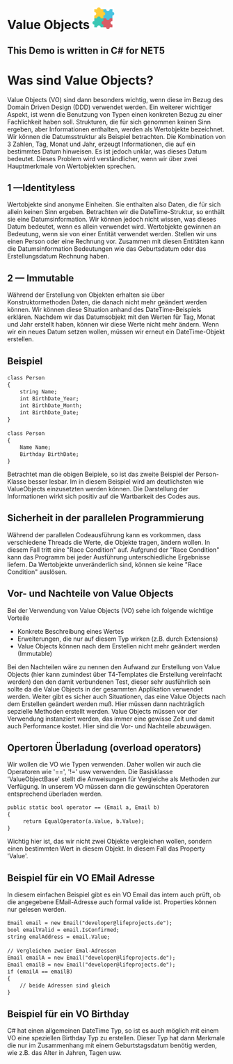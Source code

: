 # Value Objects <img src="./ValueObject.png" style="width:50px;"/>
## This Demo is written in C# for NET5

# Was sind Value Objects?
Value Objects (VO) sind dann besonders wichtig, wenn diese im Bezug des Domain Driven Design (DDD) verwendet werden. Ein weiterer wichtiger Aspekt, ist wenn die Benutzung von Typen 
einen konkreten Bezug zu einer Fachlichkeit haben soll. Strukturen, die für sich genommen keinen Sinn ergeben, aber Informationen enthalten, werden als Wertobjekte bezeichnet. 
Wir können die Datumsstruktur als Beispiel betrachten. Die Kombination von 3 Zahlen, Tag, Monat und Jahr, erzeugt Informationen, die auf ein bestimmtes Datum hinweisen. Es ist jedoch unklar, was dieses Datum bedeutet. Dieses Problem wird verständlicher, wenn wir über zwei Hauptmerkmale von Wertobjekten sprechen.

## 1 —Identityless
Wertobjekte sind anonyme Einheiten. Sie enthalten also Daten, die für sich allein keinen Sinn ergeben. Betrachten wir die DateTime-Struktur, so enthält sie eine Datumsinformation. 
Wir können jedoch nicht wissen, was dieses Datum bedeutet, wenn es allein verwendet wird. Wertobjekte gewinnen an Bedeutung, wenn sie von einer Entität verwendet werden. 
Stellen wir uns einen Person oder eine Rechnung vor. Zusammen mit diesen Entitäten kann die Datumsinformation Bedeutungen wie das Geburtsdatum oder das Erstellungsdatum Rechnung haben.

## 2 — Immutable
Während der Erstellung von Objekten erhalten sie über Konstruktormethoden Daten, die danach nicht mehr geändert werden können. Wir können diese Situation anhand des DateTime-Beispiels erklären. Nachdem wir das Datumsobjekt mit den Werten für Tag, Monat und Jahr erstellt haben, können wir diese Werte nicht mehr ändern. Wenn wir ein neues Datum setzen wollen, müssen wir erneut ein DateTime-Objekt erstellen.

## Beispiel
```
class Person
{
    string Name;
    int BirthDate_Year;
    int BirthDate_Month;
    int BirthDate_Date;
}

class Person
{
    Name Name;
    Birthday BirthDate;
}
```
Betrachtet man die obigen Beipiele, so ist das zweite Beispiel der Person-Klasse besser lesbar. Im in diesem Beispiel wird am deutlichsten wie ValueObjects einzusetzten werden können. Die Darstellung der Informationen wirkt sich positiv auf die Wartbarkeit des Codes aus.

## Sicherheit in der parallelen Programmierung
Während der parallelen Codeausführung kann es vorkommen, dass verschiedene Threads die Werte, die Objekte tragen, ändern wollen. In diesem Fall tritt eine "Race Condition" auf. Aufgrund der "Race Condition" kann das Programm bei jeder Ausführung unterschiedliche Ergebnisse liefern. Da Wertobjekte unveränderlich sind, können sie keine "Race Condition" auslösen.

## Vor- und Nachteile von Value Objects
Bei der Verwendung von Value Objects (VO) sehe ich folgende wichtige Vorteile
- Konkrete Beschreibung eines Wertes
- Erweiterungen, die nur auf diesem Typ wirken (z.B. durch Extensions)
- Value Objects können nach dem Erstellen nicht mehr geändert werden (Immutable)

Bei den Nachteilen wäre zu nennen den Aufwand zur Erstellung von Value Objects (hier kann zumindest über T4-Templates die Erstellung vereinfacht werden) den den damit verbundenen Test, dieser sehr ausführlich sein sollte da die Value Objects in der gesammten Applikation verwendet werden.
Weiter gibt es sicher auch Situationen, das eine Value Objects nach dem Erstellen geändert werden muß. Hier müssen dann nachträglich sepzielle Methoden erstellt werden.
Value Objects müssen vor der Verwendung instanziert werden, das immer eine gewisse Zeit und damit auch Performance kostet. Hier sind die Vor- und Nachteile abzuwägen.

## Opertoren Überladung (overload operators)
Wir wollen die VO wie Typen verwenden. Daher wollen wir auch die Operatoren wie '==', '!=' usw verwenden. Die Basisklasse 'ValueObjectBase' stellt die Anweisungen für Vergleiche als Methoden zur Verfügung.
In unserem VO müssen dann die gewünschten Operatoren entsprechend überladen werden.
```
public static bool operator == (Email a, Email b)
{
     return EqualOperator(a.Value, b.Value);
}
```
Wichtig hier ist, das wir nicht zwei Objekte vergleichen wollen, sondern einen bestimmten Wert in diesem Objekt. In diesem Fall das Property 'Value'.

## Beispiel für ein VO EMail Adresse

In diesem einfachen Beispiel gibt es ein VO Email das intern auch prüft, ob die angegebene EMail-Adresse auch formal valide ist. Properties können nur gelesen werden.
```
Email email = new Email("developer@lifeprojects.de");
bool emailValid = email.IsConfirmed;
string emalAddress = email.Value;

// Vergleichen zweier Emal-Adressen
Email emailA = new Email("developer@lifeprojects.de");
Email emailB = new Email("developer@lifeprojects.de");
if (emailA == emailB)
{
    // beide Adressen sind gleich
}
```

## Beispiel für ein VO Birthday
C# hat einen allgemeinen DateTime Typ, so ist es auch möglich mit einem VO eine speziellen Birthday Typ zu erstellen. Dieser Typ hat dann Merkmale die nur im Zusammenhang 
mit einem Geburtstagsdatum benötig werden, wie z.B. das Alter in Jahren, Tagen usw.
